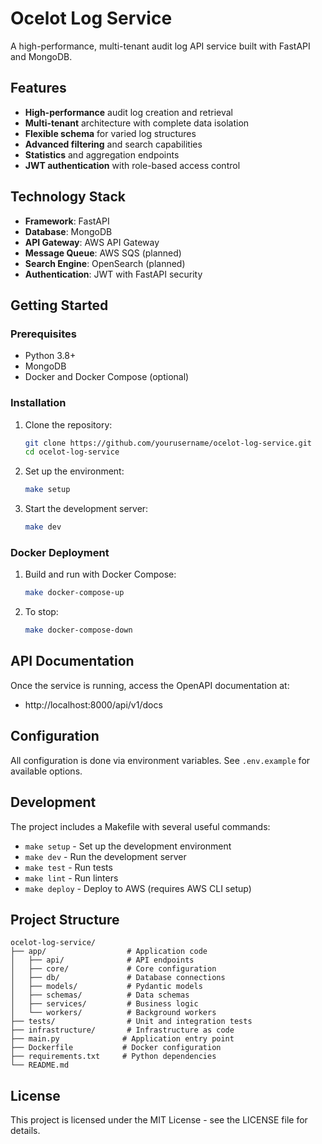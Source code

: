 # Ocelot Log Service

A high-performance, multi-tenant audit log API service built with FastAPI and MongoDB.

## Features

- **High-performance** audit log creation and retrieval
- **Multi-tenant** architecture with complete data isolation
- **Flexible schema** for varied log structures
- **Advanced filtering** and search capabilities
- **Statistics** and aggregation endpoints
- **JWT authentication** with role-based access control

## Technology Stack

- **Framework**: FastAPI
- **Database**: MongoDB
- **API Gateway**: AWS API Gateway
- **Message Queue**: AWS SQS (planned)
- **Search Engine**: OpenSearch (planned)
- **Authentication**: JWT with FastAPI security

## Getting Started

### Prerequisites

- Python 3.8+
- MongoDB
- Docker and Docker Compose (optional)

### Installation

1. Clone the repository:
   ```bash
   git clone https://github.com/yourusername/ocelot-log-service.git
   cd ocelot-log-service
   ```

2. Set up the environment:
   ```bash
   make setup
   ```

3. Start the development server:
   ```bash
   make dev
   ```

### Docker Deployment

1. Build and run with Docker Compose:
   ```bash
   make docker-compose-up
   ```

2. To stop:
   ```bash
   make docker-compose-down
   ```

## API Documentation

Once the service is running, access the OpenAPI documentation at:
- http://localhost:8000/api/v1/docs

## Configuration

All configuration is done via environment variables. See `.env.example` for available options.

## Development

The project includes a Makefile with several useful commands:
- `make setup` - Set up the development environment
- `make dev` - Run the development server
- `make test` - Run tests
- `make lint` - Run linters
- `make deploy` - Deploy to AWS (requires AWS CLI setup)

## Project Structure

```
ocelot-log-service/
├── app/                  # Application code
│   ├── api/              # API endpoints
│   ├── core/             # Core configuration
│   ├── db/               # Database connections
│   ├── models/           # Pydantic models
│   ├── schemas/          # Data schemas
│   ├── services/         # Business logic
│   └── workers/          # Background workers
├── tests/                # Unit and integration tests
├── infrastructure/       # Infrastructure as code
├── main.py              # Application entry point
├── Dockerfile           # Docker configuration
├── requirements.txt     # Python dependencies
└── README.md
```

## License

This project is licensed under the MIT License - see the LICENSE file for details. 